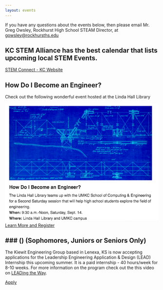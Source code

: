 ```yaml
---
layout: events
---
```



If you have any questions about the events below, then please email Mr. Greg Owsley, Rockhurst High School STEAM Director, at gowsley@rockhursths.edu  


## KC STEM Alliance has the best calendar that lists upcoming local STEM Events.

[STEM Connect - KC Website](https://www.kcstem.org/events/)

## How Do I Become an Engineer?
Check out the following wonderful event hosted at the Linda Hall Library
 <div class="flex-wrapper">
  <img src="/img/Become an Engineer.png">
</div>    
<a class="btn btn-primary" href="https://www.lindahall.org/event/engineering/?mc_cid=8c0e6e8ed5&mc_eid=d6ba1282f0" role="button">Learn More and Register</a>

## ### () (Sophomores, Juniors or Seniors Only) 

The Kiewit Engineering Group based in Lenexa, KS is now accepting applications for the Leadership Engineering Application & Design (LEAD) Internship this upcoming summer. It is a paid internship - 40 hours/week for 8-10 weeks. For more information on the program check out the this video on [LEADing the Way](https://www.youtube.com/watch?v=AeZVGiw37UM). 

<a class="btn btn-primary" href="https://kiewitcareers.kiewit.com/job/Lenexa-LEAD-Internship-Kiewit-Power-Engineers-KS-66210/599075500/" role="button">Apply</a>
